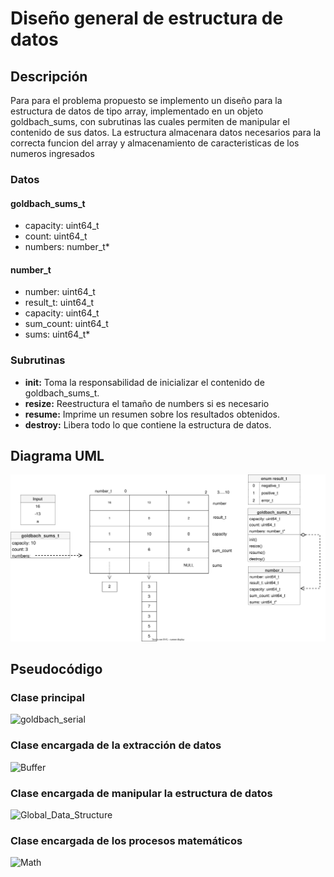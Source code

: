 # Diseño general de estructura de datos
 
## Descripción
 
Para para el problema propuesto se implemento un diseño para la estructura de datos de tipo array, implementado en un objeto goldbach_sums, con subrutinas las cuales permiten de manipular el contenido de sus datos. La estructura almacenara datos necesarios para la correcta funcion del array y almacenamiento de caracteristicas de los numeros ingresados

### Datos
#### goldbach_sums_t

* capacity: uint64_t
* count: uint64_t
* numbers: number_t*

#### number_t

* number: uint64_t
* result_t: uint64_t
* capacity: uint64_t
* sum_count: uint64_t
* sums: uint64_t*

### Subrutinas

* **init:** Toma la responsabilidad de inicializar el contenido de goldbach_sums_t.
* **resize:** Reestructura el tamaño de numbers si es necesario
* **resume:** Imprime un resumen sobre los resultados obtenidos.
* **destroy:** Libera todo lo que contiene la estructura de datos.
 
## Diagrama UML

![Diseño general de estructura de datos](./SVG/EstructuraDeDatos.drawio.svg)

## Pseudocódigo

### Clase principal

![goldbach_serial](./pseudocode/goldbach_serial.pseudo)

### Clase encargada de la extracción de datos

![Buffer](./pseudocode/Buffer.pseudo)

### Clase encargada de manipular la estructura de datos

![Global_Data_Structure](./pseudocode/Global_Data_Structure.pseudo)

### Clase encargada de los procesos matemáticos

![Math](./pseudocode/Math.pseudo)
